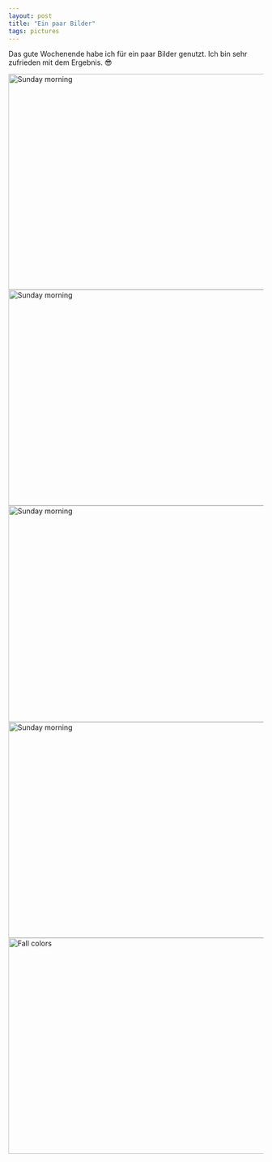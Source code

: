 ```yaml
---
layout: post
title: "Ein paar Bilder"
tags: pictures
---
```


Das gute Wochenende habe ich für ein paar Bilder genutzt. Ich bin sehr zufrieden mit dem Ergebnis. 😎

<a data-flickr-embed="true"  href="https://www.flickr.com/photos/cringe/45306574691/in/datetaken/" title="Sunday morning"><img src="https://farm2.staticflickr.com/1914/45306574691_b7b86d7b96_z.jpg" width="640" height="426" alt="Sunday morning"></a><script async src="//embedr.flickr.com/assets/client-code.js" charset="utf-8"></script>
<a data-flickr-embed="true"  href="https://www.flickr.com/photos/cringe/45258203642/in/datetaken/" title="Sunday morning"><img src="https://farm2.staticflickr.com/1940/45258203642_3b52204c08_z.jpg" width="640" height="426" alt="Sunday morning"></a><script async src="//embedr.flickr.com/assets/client-code.js" charset="utf-8"></script>
<a data-flickr-embed="true"  href="https://www.flickr.com/photos/cringe/45258240412/in/datetaken/" title="Sunday morning"><img src="https://farm2.staticflickr.com/1955/45258240412_4b250f9f02_z.jpg" width="640" height="427" alt="Sunday morning"></a><script async src="//embedr.flickr.com/assets/client-code.js" charset="utf-8"></script>
<a data-flickr-embed="true"  href="https://www.flickr.com/photos/cringe/44584384994/in/datetaken/" title="Sunday morning"><img src="https://farm2.staticflickr.com/1917/44584384994_ae9c964a9d_z.jpg" width="640" height="426" alt="Sunday morning"></a><script async src="//embedr.flickr.com/assets/client-code.js" charset="utf-8"></script>
<a data-flickr-embed="true"  href="https://www.flickr.com/photos/cringe/44567957344/in/datetaken/" title="Fall colors"><img src="https://farm2.staticflickr.com/1932/44567957344_d2c2a6101f_z.jpg" width="640" height="426" alt="Fall colors"></a><script async src="//embedr.flickr.com/assets/client-code.js" charset="utf-8"></script>
